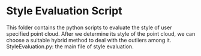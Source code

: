 # Style Evaluation Script  
This folder contains the python scripts to evaluate the style of user specified point cloud. After we determine its style of the point cloud, we can choose a suitable hybrid method to deal with the outliers among it.  
StyleEvaluation.py: the main file of style evaluation.